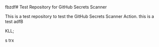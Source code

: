 fbzdf# Test Repository for GitHub Secrets Scanner

This is a test repository to test the GitHub Secrets Scanner Action.
this is a test
adfB

KLL;
 
s trx
